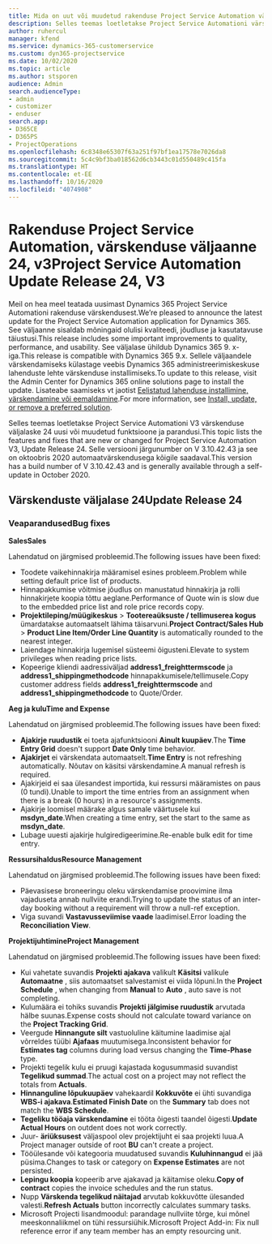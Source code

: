 ```yaml
---
title: Mida on uut või muudetud rakenduse Project Service Automation värskenduse väljaandes 24, V3
description: Selles teemas loetletakse Project Service Automationi värskenduse väljalaske 24, V3 saadaolevaid funktsioone ja parandusi.
author: ruhercul
manager: kfend
ms.service: dynamics-365-customerservice
ms.custom: dyn365-projectservice
ms.date: 10/02/2020
ms.topic: article
ms.author: stsporen
audience: Admin
search.audienceType:
- admin
- customizer
- enduser
search.app:
- D365CE
- D365PS
- ProjectOperations
ms.openlocfilehash: 6c8348e65307f63a251f97bf1ea17578e7026da8
ms.sourcegitcommit: 5c4c9bf3ba018562d6cb3443c01d550489c415fa
ms.translationtype: HT
ms.contentlocale: et-EE
ms.lasthandoff: 10/16/2020
ms.locfileid: "4074908"
---
```

# <a name="project-service-automation-update-release-24-v3"></a><span data-ttu-id="0a7f4-103">Rakenduse Project Service Automation, värskenduse väljaanne 24, v3</span><span class="sxs-lookup"><span data-stu-id="0a7f4-103">Project Service Automation Update Release 24, V3</span></span>

<span data-ttu-id="0a7f4-104">Meil on hea meel teatada uusimast Dynamics 365 Project Service Automationi rakenduse värskendusest.</span><span class="sxs-lookup"><span data-stu-id="0a7f4-104">We’re pleased to announce the latest update for the Project Service Automation application for Dynamics 365.</span></span> <span data-ttu-id="0a7f4-105">See väljaanne sisaldab mõningaid olulisi kvaliteedi, jõudluse ja kasutatavuse täiustusi.</span><span class="sxs-lookup"><span data-stu-id="0a7f4-105">This release includes some important improvements to quality, performance, and usability.</span></span> <span data-ttu-id="0a7f4-106">See väljalase ühildub Dynamics 365 9. x-iga.</span><span class="sxs-lookup"><span data-stu-id="0a7f4-106">This release is compatible with Dynamics 365 9.x.</span></span> <span data-ttu-id="0a7f4-107">Sellele väljaandele värskendamiseks külastage veebis Dynamics 365 administreerimiskeskuse lahenduste lehte värskenduse installimiseks.</span><span class="sxs-lookup"><span data-stu-id="0a7f4-107">To update to this release, visit the Admin Center for Dynamics 365 online solutions page to install the update.</span></span> <span data-ttu-id="0a7f4-108">Lisateabe saamiseks vt jaotist [Eelistatud lahenduse installimine, värskendamine või eemaldamine](https://docs.microsoft.com/power-platform/admin/install-remove-preferred-solution).</span><span class="sxs-lookup"><span data-stu-id="0a7f4-108">For more information, see [Install, update, or remove a preferred solution](https://docs.microsoft.com/power-platform/admin/install-remove-preferred-solution).</span></span>

<span data-ttu-id="0a7f4-109">Selles teemas loetletakse Project Service Automationi V3 värskenduse väljalaske 24 uusi või muudetud funktsioone ja parandusi.</span><span class="sxs-lookup"><span data-stu-id="0a7f4-109">This topic lists the features and fixes that are new or changed for Project Service Automation V3, Update Release 24.</span></span> <span data-ttu-id="0a7f4-110">Selle versiooni järgunumber on V 3.10.42.43 ja see on oktoobris 2020 automaatvärskendusega kõigile saadaval.</span><span class="sxs-lookup"><span data-stu-id="0a7f4-110">This version has a build number of V 3.10.42.43 and is generally available through a self-update in October 2020.</span></span>

## <a name="update-release-24"></a><span data-ttu-id="0a7f4-111">Värskenduste väljalase 24</span><span class="sxs-lookup"><span data-stu-id="0a7f4-111">Update Release 24</span></span>

### <a name="bug-fixes"></a><span data-ttu-id="0a7f4-112">Veaparandused</span><span class="sxs-lookup"><span data-stu-id="0a7f4-112">Bug fixes</span></span>

<span data-ttu-id="0a7f4-113">**Sales**</span><span class="sxs-lookup"><span data-stu-id="0a7f4-113">**Sales**</span></span>

<span data-ttu-id="0a7f4-114">Lahendatud on järgmised probleemid.</span><span class="sxs-lookup"><span data-stu-id="0a7f4-114">The following issues have been fixed:</span></span>

- <span data-ttu-id="0a7f4-115">Toodete vaikehinnakirja määramisel esines probleem.</span><span class="sxs-lookup"><span data-stu-id="0a7f4-115">Problem while setting default price list of products.</span></span>
- <span data-ttu-id="0a7f4-116">Hinnapakkumise võitmise jõudlus on manustatud hinnakirja ja rolli hinnakirjete koopia tõttu aeglane.</span><span class="sxs-lookup"><span data-stu-id="0a7f4-116">Performance of Quote win is slow due to the embedded price list and role price records copy.</span></span>
- <span data-ttu-id="0a7f4-117">**Projektileping/müügikeskus** > **Tootereaüksuste / tellimuserea kogus** ümardatakse automaatselt lähima täisarvuni.</span><span class="sxs-lookup"><span data-stu-id="0a7f4-117">**Project Contract/Sales Hub** > **Product Line Item/Order Line Quantity** is automatically rounded to the nearest integer.</span></span>
- <span data-ttu-id="0a7f4-118">Laiendage hinnakirja lugemisel süsteemi õigusteni.</span><span class="sxs-lookup"><span data-stu-id="0a7f4-118">Elevate to system privileges when reading price lists.</span></span>
- <span data-ttu-id="0a7f4-119">Kopeerige kliendi aadressiväljad **address1_freighttermscode** ja **address1_shippingmethodcode** hinnapakkumisele/tellimusele.</span><span class="sxs-lookup"><span data-stu-id="0a7f4-119">Copy customer address fields **address1_freighttermscode** and **address1_shippingmethodcode** to Quote/Order.</span></span> 


<span data-ttu-id="0a7f4-120">**Aeg ja kulu**</span><span class="sxs-lookup"><span data-stu-id="0a7f4-120">**Time and Expense**</span></span>

<span data-ttu-id="0a7f4-121">Lahendatud on järgmised probleemid.</span><span class="sxs-lookup"><span data-stu-id="0a7f4-121">The following issues have been fixed:</span></span>

- <span data-ttu-id="0a7f4-122">**Ajakirje ruudustik** ei toeta ajafunktsiooni **Ainult kuupäev**.</span><span class="sxs-lookup"><span data-stu-id="0a7f4-122">The **Time Entry Grid** doesn't support **Date Only** time behavior.</span></span>
- <span data-ttu-id="0a7f4-123">**Ajakirjet** ei värskendata automaatselt.</span><span class="sxs-lookup"><span data-stu-id="0a7f4-123">**Time Entry** is not refreshing automatically.</span></span> <span data-ttu-id="0a7f4-124">Nõutav on käsitsi värskendamine.</span><span class="sxs-lookup"><span data-stu-id="0a7f4-124">A manual refresh is required.</span></span>
- <span data-ttu-id="0a7f4-125">Ajakirjeid ei saa ülesandest importida, kui ressursi määramistes on paus (0 tundi).</span><span class="sxs-lookup"><span data-stu-id="0a7f4-125">Unable to import the time entries from an assignment when there is a break (0 hours) in a resource's assignments.</span></span>
- <span data-ttu-id="0a7f4-126">Ajakirje loomisel määrake algus samale väärtusele kui **msdyn_date**.</span><span class="sxs-lookup"><span data-stu-id="0a7f4-126">When creating a time entry, set the start to the same as **msdyn_date**.</span></span>
- <span data-ttu-id="0a7f4-127">Lubage uuesti ajakirje hulgiredigeerimine.</span><span class="sxs-lookup"><span data-stu-id="0a7f4-127">Re-enable bulk edit for time entry.</span></span>

<span data-ttu-id="0a7f4-128">**Ressursihaldus**</span><span class="sxs-lookup"><span data-stu-id="0a7f4-128">**Resource Management**</span></span>

<span data-ttu-id="0a7f4-129">Lahendatud on järgmised probleemid.</span><span class="sxs-lookup"><span data-stu-id="0a7f4-129">The following issues have been fixed:</span></span>

- <span data-ttu-id="0a7f4-130">Päevasisese broneeringu oleku värskendamise proovimine ilma vajaduseta annab nullviite erandi.</span><span class="sxs-lookup"><span data-stu-id="0a7f4-130">Trying to update the status of an inter-day booking without a requirement will throw a null-ref exception.</span></span>
- <span data-ttu-id="0a7f4-131">Viga suvandi **Vastavusseviimise vaade** laadimisel.</span><span class="sxs-lookup"><span data-stu-id="0a7f4-131">Error loading the **Reconciliation View**.</span></span>


<span data-ttu-id="0a7f4-132">**Projektijuhtimine**</span><span class="sxs-lookup"><span data-stu-id="0a7f4-132">**Project Management**</span></span>

<span data-ttu-id="0a7f4-133">Lahendatud on järgmised probleemid.</span><span class="sxs-lookup"><span data-stu-id="0a7f4-133">The following issues have been fixed:</span></span>

- <span data-ttu-id="0a7f4-134">Kui vahetate suvandis **Projekti ajakava** valikult **Käsitsi** valikule **Automaatne** , siis automaatset salvestamist ei viida lõpuni.</span><span class="sxs-lookup"><span data-stu-id="0a7f4-134">In the **Project Schedule** , when changing from **Manual** to **Auto** , auto save is not completing.</span></span>
- <span data-ttu-id="0a7f4-135">Kulumäära ei tohiks suvandis **Projekti jälgimise ruudustik** arvutada hälbe suunas.</span><span class="sxs-lookup"><span data-stu-id="0a7f4-135">Expense costs should not calculate toward variance on the **Project Tracking Grid**.</span></span>
- <span data-ttu-id="0a7f4-136">Veergude **Hinnangute silt** vastuoluline käitumine laadimise ajal võrreldes tüübi **Ajafaas** muutumisega.</span><span class="sxs-lookup"><span data-stu-id="0a7f4-136">Inconsistent behavior for **Estimates tag** columns during load versus changing the **Time-Phase** type.</span></span>
- <span data-ttu-id="0a7f4-137">Projekti tegelik kulu ei pruugi kajastada kogusummasid suvandist **Tegelikud summad**.</span><span class="sxs-lookup"><span data-stu-id="0a7f4-137">The actual cost on a project may not reflect the totals from **Actuals**.</span></span>
- <span data-ttu-id="0a7f4-138">**Hinnanguline lõpukuupäev** vahekaardil **Kokkuvõte** ei ühti suvandiga **WBS-i ajakava**.</span><span class="sxs-lookup"><span data-stu-id="0a7f4-138">**Estimated Finish Date** on the **Summary** tab does not match the **WBS Schedule**.</span></span>
- <span data-ttu-id="0a7f4-139">**Tegeliku tööaja värskendamine** ei tööta õigesti taandel õigesti.</span><span class="sxs-lookup"><span data-stu-id="0a7f4-139">**Update Actual Hours** on outdent does not work correctly.</span></span>
- <span data-ttu-id="0a7f4-140">Juur- **äriüksusest** väljaspool olev projektijuht ei saa projekti luua.</span><span class="sxs-lookup"><span data-stu-id="0a7f4-140">A Project manager outside of root **BU** can't create a project.</span></span>
- <span data-ttu-id="0a7f4-141">Tööülesande või kategooria muudatused suvandis **Kuluhinnangud** ei jää püsima.</span><span class="sxs-lookup"><span data-stu-id="0a7f4-141">Changes to task or category on **Expense Estimates** are not persisted.</span></span>
- <span data-ttu-id="0a7f4-142">**Lepingu koopia** kopeerib arve ajakavad ja käitamise oleku.</span><span class="sxs-lookup"><span data-stu-id="0a7f4-142">**Copy of contract** copies the invoice schedules and the run status.</span></span>
- <span data-ttu-id="0a7f4-143">Nupp **Värskenda tegelikud näitajad** arvutab kokkuvõtte ülesanded valesti.</span><span class="sxs-lookup"><span data-stu-id="0a7f4-143">**Refresh Actuals** button incorrectly calculates summary tasks.</span></span>
- <span data-ttu-id="0a7f4-144">Microsoft Projecti lisandmoodul: parandage nullviite tõrge, kui mõnel meeskonnaliikmel on tühi ressursiühik.</span><span class="sxs-lookup"><span data-stu-id="0a7f4-144">Microsoft Project Add-in: Fix null reference error if any team member has an empty resourcing unit.</span></span>

